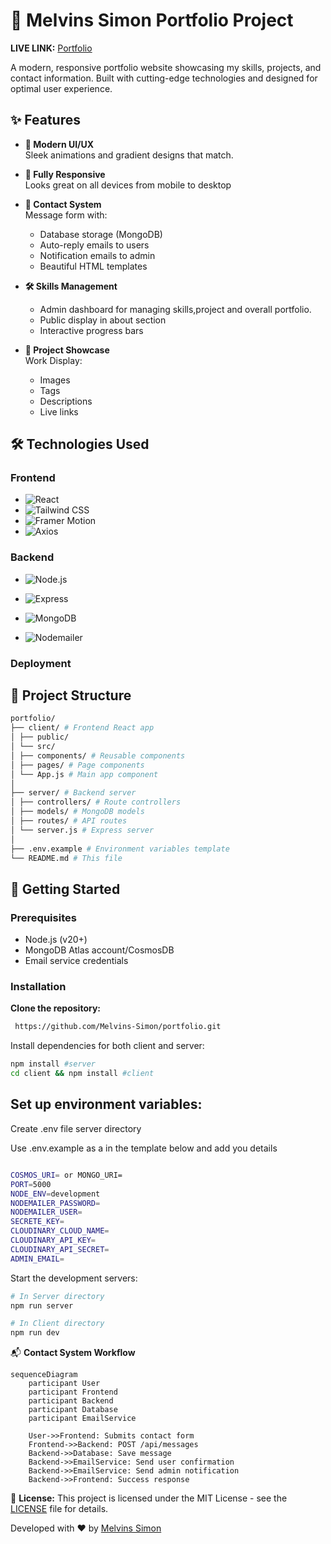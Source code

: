 # 🌟 Melvins Simon Portfolio Project

**LIVE LINK:** [Portfolio](https://www.melvins-simon.tech/)

A modern, responsive portfolio website showcasing my skills, projects, and contact information. Built with cutting-edge technologies and designed for optimal user experience.

## ✨ Features

- **🚀 Modern UI/UX**  
  Sleek animations and gradient designs that match.

- **📱 Fully Responsive**  
  Looks great on all devices from mobile to desktop

- **📨 Contact System**  
  Message form with:

  - Database storage (MongoDB)
  - Auto-reply emails to users
  - Notification emails to admin
  - Beautiful HTML templates

- **🛠️ Skills Management**

  - Admin dashboard for managing skills,project and overall portfolio.
  - Public display in about section
  - Interactive progress bars

- **📂 Project Showcase**  
  Work Display:
  - Images
  - Tags
  - Descriptions
  - Live links

## 🛠️ Technologies Used

### Frontend

- ![React](https://img.shields.io/badge/-React-61DAFB?logo=react&logoColor=white)
- ![Tailwind CSS](https://img.shields.io/badge/-Tailwind_CSS-38B2AC?logo=tailwind-css&logoColor=white)
- ![Framer Motion](https://img.shields.io/badge/-Framer_Motion-0055FF?logo=framer&logoColor=white)
- ![Axios](https://img.shields.io/badge/-Axios-5A29E4?logo=axios&logoColor=white)

### Backend

- ![Node.js](https://img.shields.io/badge/-Node.js-339933?logo=node.js&logoColor=white)
- ![Express](https://img.shields.io/badge/-Express-000000?logo=express&logoColor=white)

- ![MongoDB](https://img.shields.io/badge/-MongoDB-47A248?logo=mongodb&logoColor=white)
- ![Nodemailer](https://img.shields.io/badge/-Nodemailer-339933?logo=mail.ru&logoColor=white)

### Deployment

## 📂 Project Structure

```bash
portfolio/
├── client/ # Frontend React app
│ ├── public/
│ └── src/
│ ├── components/ # Reusable components
│ ├── pages/ # Page components
│ └── App.js # Main app component
│
├── server/ # Backend server
│ ├── controllers/ # Route controllers
│ ├── models/ # MongoDB models
│ ├── routes/ # API routes
│ └── server.js # Express server
│
├── .env.example # Environment variables template
└── README.md # This file
```

## 🚀 Getting Started

### Prerequisites

- Node.js (v20+)
- MongoDB Atlas account/CosmosDB
- Email service credentials

### Installation

**Clone the repository:**

```bash
 https://github.com/Melvins-Simon/portfolio.git
```

Install dependencies for both client and server:

```bash
npm install #server
cd client && npm install #client
```

## **Set up environment variables:**

Create .env file server directory

Use .env.example as a in the template below and add you details

```bash

COSMOS_URI= or MONGO_URI=
PORT=5000
NODE_ENV=development
NODEMAILER_PASSWORD=
NODEMAILER_USER=
SECRETE_KEY=
CLOUDINARY_CLOUD_NAME=
CLOUDINARY_API_KEY=
CLOUDINARY_API_SECRET=
ADMIN_EMAIL=
```

Start the development servers:

```bash
# In Server directory
npm run server

# In Client directory
npm run dev
```

📬 **Contact System Workflow**

```mermaid
sequenceDiagram
    participant User
    participant Frontend
    participant Backend
    participant Database
    participant EmailService

    User->>Frontend: Submits contact form
    Frontend->>Backend: POST /api/messages
    Backend->>Database: Save message
    Backend->>EmailService: Send user confirmation
    Backend->>EmailService: Send admin notification
    Backend->>Frontend: Success response
```

📜 **License:**
This project is licensed under the MIT License - see the [LICENSE](LICENSE) file for details.

Developed with ❤️ by [Melvins Simon](https://github.com/Melvins-Simon)
